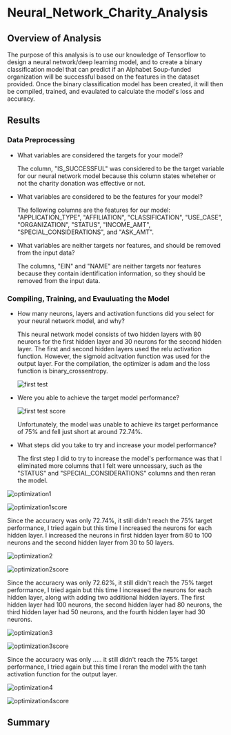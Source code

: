 # Neural_Network_Charity_Analysis

## Overview of Analysis

The purpose of this analysis is to use our knowledge of Tensorflow to design a neural network/deep learning model, and to create a binary classification model that can predict if an Alphabet Soup-funded organization will be successful based on the features in the dataset provided. Once the binary classification model has been created, it will then be compiled, trained, and evaulated to calculate the model's loss and accuracy.

## Results

### Data Preprocessing

- What variables are considered the targets for your model? 
  
  The column, "IS_SUCCESSFUL" was considered to be the target variable for our neural network model because this column states wheteher or not the charity donation was           effective or not.

- What variables are considered to be the features for your model?
  
  The following columns are the features for our model: "APPLICATION_TYPE", "AFFILIATION", "CLASSIFICATION", "USE_CASE", "ORGANIZATION", "STATUS", "INCOME_AMT",                   "SPECIAL_CONSIDERATIONS", and "ASK_AMT".

- What variables are neither targets nor features, and should be removed from the input data?
  
  The columns, "EIN" and "NAME" are neither targets nor features because they contain identification information, so they should be removed from the input data. 

### Compiling, Training, and Evauluating the Model

- How many neurons, layers and activation functions did you select for your neural network model, and why?
  
  This neural network model consists of two hidden layers with 80 neurons for the first hidden layer and 30 neurons for the second hidden layer. The first and second hidden       layers used the relu activation function. However, the sigmoid acitvation function was used for the output layer. For the compilation, the optimizer is adam and the loss       function is binary_crossentropy. 
  
  ![first test](https://user-images.githubusercontent.com/75760493/120915895-fd653200-c66b-11eb-85cb-60cfbe6325d6.PNG)

- Were you able to achieve the target model performance?
  
  ![first test score](https://user-images.githubusercontent.com/75760493/120915902-0d7d1180-c66c-11eb-8492-54d62926f1ad.PNG)
  
  Unfortunately, the model was unable to achieve its target performance of 75% and fell just short at around 72.74%.

- What steps did you take to try and increase your model performance?
  
  The first step I did to try to increase the model's performance was that I eliminated more columns that I felt were unncessary, such as the "STATUS" and                         "SPECIAL_CONSIDERATIONS" columns and then reran the model.

![optimization1](https://user-images.githubusercontent.com/75760493/120915817-7f089000-c66b-11eb-8857-566a9c318401.PNG)

![optimization1score](https://user-images.githubusercontent.com/75760493/120915820-86c83480-c66b-11eb-9390-b1e434b7b899.PNG)

Since the accuracry was only 72.74%, it still didn't reach the 75% target performance, I tried again but this time I increased the neurons for each hidden layer. I increased the neurons in first hidden layer from 80 to 100 neurons and the second hidden layer from 30 to 50 layers.

![optimization2](https://user-images.githubusercontent.com/75760493/120915824-8f206f80-c66b-11eb-856f-ba799f292daa.PNG)

![optimization2score](https://user-images.githubusercontent.com/75760493/120915846-a2333f80-c66b-11eb-860d-8635091e186a.PNG)

Since the accuracry was only 72.62%, it still didn't reach the 75% target performance,  I tried again but this time I increased the neurons for each hidden layer, along with adding two additional hidden layers. The first hidden layer had 100 neurons, the second hidden layer had 80 neurons, the third hidden layer had 50 neurons, and the fourth hidden layer had 30 neurons.

![optimization3](https://user-images.githubusercontent.com/75760493/120915855-a8c1b700-c66b-11eb-8834-1e3c3e0b65f4.PNG)

![optimization3score](https://user-images.githubusercontent.com/75760493/120915861-b414e280-c66b-11eb-8324-7c199aa055f0.PNG)

Since the accuracry was only ..... it still didn't reach the 75% target performance,  I tried again but this time I reran the model with the tanh activation function for the output layer. 

![optimization4](https://user-images.githubusercontent.com/75760493/120915581-06550400-c66a-11eb-82e5-b5ed77895479.PNG)

![optimization4score](https://user-images.githubusercontent.com/75760493/120915597-1e2c8800-c66a-11eb-9c0c-8e26896acc8b.PNG)




## Summary

